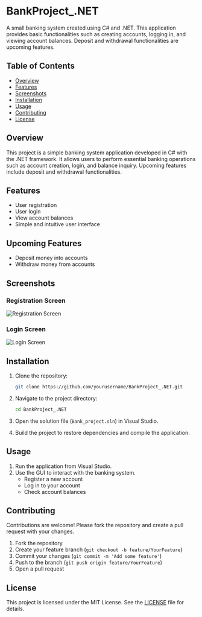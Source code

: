# BankProject_.NET

A small banking system created using C# and .NET. This application provides basic functionalities such as creating accounts, logging in, and viewing account balances. Deposit and withdrawal functionalities are upcoming features.

## Table of Contents

- [Overview](#overview)
- [Features](#features)
- [Screenshots](#screenshots)
- [Installation](#installation)
- [Usage](#usage)
- [Contributing](#contributing)
- [License](#license)

## Overview

This project is a simple banking system application developed in C# with the .NET framework. It allows users to perform essential banking operations such as account creation, login, and balance inquiry. Upcoming features include deposit and withdrawal functionalities.

## Features

- User registration
- User login
- View account balances
- Simple and intuitive user interface

## Upcoming Features

- Deposit money into accounts
- Withdraw money from accounts

## Screenshots

### Registration Screen
![Registration Screen](screenshots/registration_screen.png)

### Login Screen
![Login Screen](screenshots/login_screen.png)

## Installation

1. Clone the repository:
    ```sh
    git clone https://github.com/yourusername/BankProject_.NET.git
    ```

2. Navigate to the project directory:
    ```sh
    cd BankProject_.NET
    ```

3. Open the solution file (`Bank_project.sln`) in Visual Studio.

4. Build the project to restore dependencies and compile the application.

## Usage

1. Run the application from Visual Studio.
2. Use the GUI to interact with the banking system.
    - Register a new account
    - Log in to your account
    - Check account balances

## Contributing

Contributions are welcome! Please fork the repository and create a pull request with your changes.

1. Fork the repository
2. Create your feature branch (`git checkout -b feature/YourFeature`)
3. Commit your changes (`git commit -m 'Add some feature'`)
4. Push to the branch (`git push origin feature/YourFeature`)
5. Open a pull request

## License

This project is licensed under the MIT License. See the [LICENSE](LICENSE) file for details.
